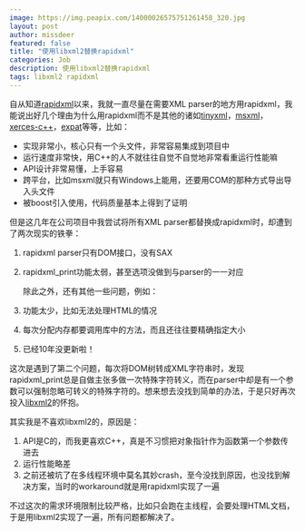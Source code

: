 ```yaml
---
image: https://img.peapix.com/14000026575751261458_320.jpg
layout: post
author: missdeer
featured: false
title: "使用libxml2替换rapidxml"
categories: Job
description: 使用libxml2替换rapidxml
tags: libxml2 rapidxml
---
```


自从知道[rapidxml](http://rapidxml.sourceforge.net/)以来，我就一直尽量在需要XML parser的地方用rapidxml，我能说出好几个理由为什么用rapidxml而不是其他的诸如[tinyxml](https://github.com/leethomason/tinyxml2)，[msxml](http://msdn.microsoft.com/en-us/library/ms763742.aspx)，[xerces-c++](https://xerces.apache.org/xerces-c/)，[expat](https://github.com/libexpat/libexpat)等等，比如：

* 实现非常小，核心只有一个头文件，非常容易集成到项目中
* 运行速度非常快，用C++的人不就往往自觉不自觉地非常看重运行性能嘛
* API设计非常易懂，上手容易
* 跨平台，比如msxml就只有Windows上能用，还要用COM的那种方式导出导入头文件
* 被boost引入使用，代码质量基本上得到了证明

但是这几年在公司项目中我尝试将所有XML parser都替换成rapidxml时，却遭到了两次现实的铁拳：

1. rapidxml parser只有DOM接口，没有SAX

2. rapidxml_print功能太弱，甚至选项没做到与parser的一一对应
   
   除此之外，还有其他一些问题，例如：

3. 功能太少，比如无法处理HTML的情况

4. 每次分配内存都要调用库中的方法，而且还往往要精确指定大小

5. 已经10年没更新啦！

这次是遇到了第二个问题，每次将DOM树转成XML字符串时，发现rapidxml_print总是自做主张多做一次特殊字符转义，而在parser中却是有一个参数可以强制忽略可转义的特殊字符的。想来想去没找到简单的办法，于是只好再次投入[libxml2](http://www.xmlsoft.org/)的怀抱。

其实我是不喜欢libxml2的，原因是：

1. API是C的，而我更喜欢C++，真是不习惯把对象指针作为函数第一个参数传进去
2. 运行性能略差
3. 之前还被坑了在多线程环境中莫名其妙crash，至今没找到原因，也没找到解决方案，当时的workaround就是用rapidxml实现了一遍

不过这次的需求环境限制比较严格，比如只会跑在主线程，会要处理HTML文档，于是用libxml2实现了一遍，所有问题都解决了。